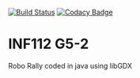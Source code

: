 [![Build Status](https://travis-ci.com/inf112-v21/5H.svg?branch=master)](https://travis-ci.com/inf112-v21/5H)
[![Codacy Badge](https://app.codacy.com/project/badge/Grade/59c74c9604594cb0a07585f2dd1d4f45)](https://www.codacy.com/gh/inf112-v21/5H/dashboard?utm_source=github.com&amp;utm_medium=referral&amp;utm_content=inf112-v21/5H&amp;utm_campaign=Badge_Grade)
# INF112 G5-2
Robo Rally coded in java using libGDX
